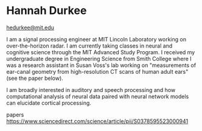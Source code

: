 
# Hannah Durkee
hedurkee@mit.edu

I am a signal processing engineer at MIT Lincoln Laboratory working on over-the-horizon radar. I am currently taking classes in neural and cognitive science through the MIT Advanced Study Program. I received my undergraduate degree in Engineering Science from Smith College where I was a research assistant in Susan Voss's lab working on "measurements of ear-canal geometry from high-resolution CT scans of human adult ears"(see the paper below).

I am broadly interested in auditory and speech processing and how computational analysis of neural data paired with neural network models can elucidate cortical processing.

papers
https://www.sciencedirect.com/science/article/pii/S0378595523000941 
